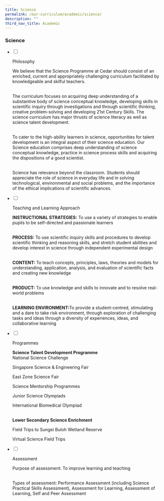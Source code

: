 ```yaml
---
title: Science
permalink: /our-curriculum/academic/science/
description: ""
third_nav_title: Academic
---
```

### Science

<ul class="jekyllcodex_accordion">

<li>

<input type="checkbox" id="accordion1">

<label for="accordion1">Philosophy</label>

<div>

<p>
We believe that the Science Programme at Cedar should consist of an enriched, current and appropriately challenging curriculum facilitated by knowledgeable and skilful teachers. <br><br>

  

The curriculum focuses on acquiring deep understanding of a substantive body of science conceptual knowledge, developing skills in scientific inquiry through investigations and through scientific thinking, creative problem-solving and developing 21st Century Skills. The science curriculum has major thrusts of science literacy as well as science talent development.<br><br>

  

To cater to the high-ability learners in science, opportunities for talent development is an integral aspect of their science education. Our Science education comprises deep understanding of science conceptual knowledge, practice in science process skills and acquiring the dispositions of a good scientist.<br><br>

  

Science has relevance beyond the classroom. Students should appreciate the role of science in everyday life and in solving technological, environmental and social problems, and the importance of the ethical implications of scientific advances.
</p>

</div>

</li>
<li>

<input type="checkbox" id="accordion2">

<label for="accordion2">Teaching and Learning Approach</label>

<div>

<p>
<b>INSTRUCTIONAL STRATEGIES:</b> To use a variety of strategies to enable pupils to be self-directed and passionate learners<br><br>

  

<b>PROCESS:</b> To use scientific inquiry skills and procedures to develop scientific thinking and reasoning skills, and stretch student abilities and develop interest in science through independent experimental design<br><br>

  

<b>CONTENT:</b> To teach concepts, principles, laws, theories and models for understanding, application, analysis, and evaluation of scientific facts and creating new knowledge<br><br>

  

<b>PRODUCT:</b> To use knowledge and skills to innovate and to resolve real-world problems<br><br>

  

<b>LEARNING ENVIRONMENT:</b>To provide a student-centred, stimulating and a dare to take risk environment, through exploration of challenging tasks and ideas through a diversity of experiences, ideas, and collaborative learning	
</p>

</div>

</li>

<li>

<input type="checkbox" id="accordion3">

<label for="accordion3">Programmes</label>

<div>

<p>
<b>Science Talent Development Programme</b><br>
National Science Challenge<br>

Singapore Science & Engineering Fair<br>

East Zone Science Fair<br>

Science Mentorship Programmes<br>

Junior Science Olympiads<br>

International Biomedical Olympiad<br><br>

  

<b>Lower Secondary Science Enrichment</b><br>

Field Trips to Sungei Buloh Wetland Reserve<br>

Virtual Science Field Trips<br>
	
</p>

</div>

</li>
<li>

<input type="checkbox" id="accordion4">

<label for="accordion4">Assessment</label>

<div>

<p>
Purpose of assessment: To improve learning and teaching<br><br>

  

Types of assessment: Performance Assessment (including Science Practical Skills Assessment), Assessment for Learning, Assessment of Learning, Self and Peer Assessment
</p>

</div>

</li>	

 
</ul>